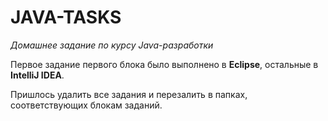 # JAVA-TASKS
*Домашнее задание по курсу Java-разработки*

Первое задание первого блока было выполнено в **Eclipse**, остальные в **IntelliJ IDEA**.

Пришлось удалить все задания и перезалить в папках, соответствующих блокам заданий.
